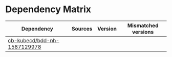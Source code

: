 # Dependency Matrix

Dependency | Sources | Version | Mismatched versions
---------- | ------- | ------- | -------------------
[cb-kubecd/bdd-nh-1587129978](https://github.com/cb-kubecd/bdd-nh-1587129978.git) |  | []() | 
